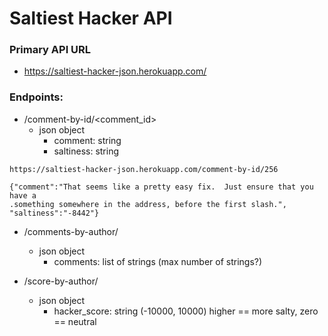 # Saltiest Hacker API


### Primary API URL
- https://saltiest-hacker-json.herokuapp.com/

### Endpoints:
- /comment-by-id/<comment_id>
    - json object
        - comment: string
        - saltiness: string
```
https://saltiest-hacker-json.herokuapp.com/comment-by-id/256

{"comment":"That seems like a pretty easy fix.  Just ensure that you have a 
.something somewhere in the address, before the first slash.",
"saltiness":"-8442"}
```
- /comments-by-author/<author>
    - json object
        - comments: list of strings (max number of strings?)

- /score-by-author/<author>
    - json object
        - hacker_score: string (-10000, 10000) higher == more salty, zero == neutral
